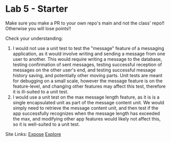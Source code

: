 # Lab 5 - Starter
Make sure you make a PR to your own repo's main and not the class' repo!! Otherwise you will lose points!!

Check your understanding:
1. I would not use a unit test to test the "message" feature of a messaging application, as it would involve writing and sending a message from one user to another. This would require writing a message to the database, testing confirmation of sent messages, testing successful reception of messages on the other user's end, and testing successful message history saving, and potentially other moving parts. Unit tests are meant for debugging on a small scale, however the message feature is on the feature-level, and changing other features may affect this test, therefore it is ill-suited to a unit test.
2. I would use a unit test on the max message length feature, as it is is a single encapsulated unit as part of the message content unit. We would simply need to retrieve the message content unit, and then test if the app successfully recognizes when the message length has exceeded the max, and modifying other app features would likely not affect this, so it is well-suited to a unit test.

Site Links:
[Expose](https://tylody.github.io/Lab5_Starter/expose.html)
[Explore](https://tylody.github.io/Lab5_Starter/explore.html)